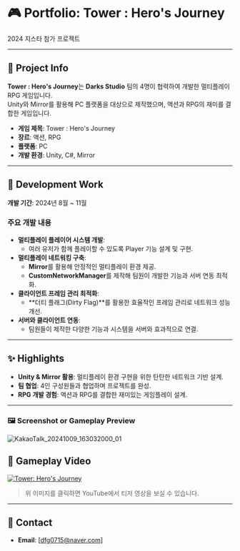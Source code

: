 # 🎮 Portfolio: **Tower : Hero's Journey**  
2024 지스타 참가 프로젝트

---

## 📝 Project Info  
**Tower : Hero's Journey**는 **Darks Studio** 팀의 4명이 협력하여 개발한 멀티플레이 RPG 게임입니다.  
Unity와 Mirror를 활용해 PC 플랫폼을 대상으로 제작했으며, 액션과 RPG의 재미를 결합한 게임입니다.

- **게임 제목**: Tower : Hero's Journey  
- **장르**: 액션, RPG  
- **플랫폼**: PC  
- **개발 환경**: Unity, C#, Mirror  

---

## 💼 Development Work  
**개발 기간**: 2024년 8월 ~ 11월  

### 주요 개발 내용  
- **멀티플레이 플레이어 시스템 개발**:  
  - 여러 유저가 함께 플레이할 수 있도록 Player 기능 설계 및 구현.
- **멀티플레이 네트워킹 구축**:  
  - **Mirror**를 활용해 안정적인 멀티플레이 환경 제공.
  - **CustomNetworkManager**를 제작해 팀원이 개발한 기능과 서버 연동 최적화.
- **클라이언트 프레임 관리 최적화**:  
  - **더티 플래그(Dirty Flag)**를 활용한 효율적인 프레임 관리로 네트워크 성능 개선.  
- **서버와 클라이언트 연동**:  
  - 팀원들이 제작한 다양한 기능과 시스템을 서버와 효과적으로 연결.

---

## ✨ Highlights  
- **Unity & Mirror 활용**: 멀티플레이 환경 구현을 위한 탄탄한 네트워크 기반 설계.  
- **팀 협업**: 4인 구성원들과 협업하며 프로젝트를 완성.  
- **RPG 개발 경험**: 액션과 RPG를 결합한 재미있는 게임플레이 설계.

---

### 🖼️ Screenshot or Gameplay Preview  

![KakaoTalk_20241009_163032000_01](https://github.com/user-attachments/assets/4ca50f1d-0a07-4634-944b-259266e4c278)

## 🎥 Gameplay Video  
[![Tower: Hero's Journey](https://img.youtube.com/vi/eC9Pj--PPlM/0.jpg)](https://youtu.be/eC9Pj--PPlM)  
> 위 이미지를 클릭하면 YouTube에서 티저 영상을 보실 수 있습니다.

---

## 📧 Contact  
- **Email**: [dfg0715@naver.com]
